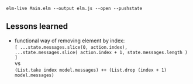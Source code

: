 `elm-live Main.elm --output elm.js --open --pushstate`


## Lessons learned
- functional way of removing element by index:  
`[
        ...state.messages.slice(0, action.index),
        ...state.messages.slice(
          action.index + 1, state.messages.length
        )
]`  
vs  
`
(List.take index model.messages) ++ (List.drop (index + 1) model.messages)
`  
